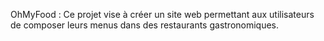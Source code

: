 OhMyFood :
Ce projet vise à créer un site web permettant aux utilisateurs de composer leurs menus dans des restaurants gastronomiques.
